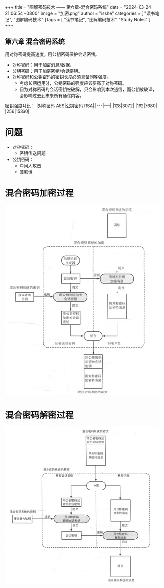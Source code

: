 +++
title = "图解密码技术 —— 第六章-混合密码系统"
date = "2024-03-24 21:06:54 +0800"
image = "加密.png"
author = "isshe"
categories = [ "读书笔记", "图解编码技术" ]
tags = [ "读书笔记", "图解编码技术", "Study Notes" ]
+++


第六章 混合密码系统
---
用对称密码提高速度，用公钥密码保护会话密钥。
* 对称密码：用于加密消息/数据。
* 公钥密码：用于加密密钥/会话密钥。
* 对称密码和公钥密码的密钥长度必须具备同等强度。
  * 考虑长期运用时，公钥密码的强度应该要高于对称密码。
  * 因为对称密码的会话密钥被破解，只会影响到本次通信，而公钥被破译，会影响过去到未来所有通信内容。

密钥强度对比：
|对称密码 AES|公钥密码 RSA|
|---|---|
|128|3072|
|192|7680|
|256|15360|


# 问题
* 对称密码：
  * 密钥传送问题
* 公钥密码：
  * 中间人攻击
  * 速度慢

# 混合密码加密过程
![混合密码加密过程](加密.png)

# 混合密码解密过程
![混合密码解密过程](解密.png)
